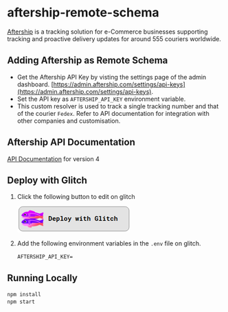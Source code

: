 # aftership-remote-schema

[Aftership](https://www.aftership.com/) is a tracking solution for e-Commerce businesses supporting tracking and proactive delivery updates for around 555 couriers worldwide.

## Adding Aftership as Remote Schema

- Get the Aftership API Key by visting the settings page of the admin dashboard. [https://admin.aftership.com/settings/api-keys](https://admin.aftership.com/settings/api-keys).
- Set the API key as `AFTERSHIP_API_KEY` environment variable.
- This custom resolver is used to track a single tracking number and that of the courier `Fedex`. Refer to API documentation for integration with other companies and customisation.

## Aftership API Documentation

[API Documentation](https://docs.aftership.com/api/4/trackings/get-trackings-slug-tracking_number) for version 4

## Deploy with Glitch

1. Click the following button to edit on glitch

   [![glitch-deploy-button](https://raw.githubusercontent.com/hasura/graphql-engine/master/community/boilerplates/auth-webhooks/nodejs-express/assets/deploy-glitch.png)](http://glitch.com/edit/#!/import/github/praveenweb/aftership-remote-schema)

2. Add the following environment variables in the `.env` file on glitch.

   ```env
   AFTERSHIP_API_KEY=
   ```

## Running Locally

```bash
npm install
npm start
```
